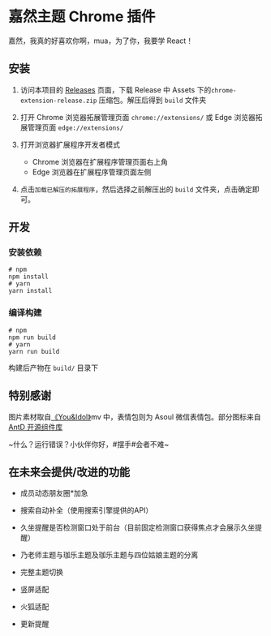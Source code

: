 # 嘉然主题 Chrome 插件

嘉然，我真的好喜欢你啊，mua，为了你，我要学 React！

## 安装

1. 访问本项目的 [Releases](https://github.com/b9891796435/diana_chrome_extension/releases) 页面，下载 Release 中 Assets 下的`chrome-extension-release.zip` 压缩包。解压后得到 `build` 文件夹

2. 打开 Chrome 浏览器拓展管理页面 `chrome://extensions/` 或 Edge 浏览器拓展管理页面 `edge://extensions/`
3. 打开浏览器扩展程序开发者模式
   - Chrome 浏览器在扩展程序管理页面右上角
   - Edge 浏览器在扩展程序管理页面左侧
4. 点击`加载已解压的拓展程序`，然后选择之前解压出的 `build` 文件夹，点击确定即可。

## 开发

### 安装依赖

```shell
# npm
npm install
# yarn
yarn install
```

### 编译构建

```shell
# npm
npm run build
# yarn
yarn run build
```

构建后产物在 `build/` 目录下

## 特别感谢

图片素材取自<a href="https://www.bilibili.com/video/BV1134y1o7hi">《You&Idol》</a>mv 中，表情包则为 Asoul 微信表情包。部分图标来自<a href="https://github.com/ant-design/ant-design">AntD 开源组件库</a>

~什么？运行错误？小伙伴你好，#摆手#会者不难~

## 在未来会提供/改进的功能

- 成员动态朋友圈*加急
- 搜索自动补全（使用搜索引擎提供的API）
- 久坐提醒是否检测窗口处于前台（目前固定检测窗口获得焦点才会展示久坐提醒）
- 乃老师主题与珈乐主题及珈乐主题与四位姑娘主题的分离

- 完整主题切换
- 竖屏适配
- 火狐适配
- 更新提醒
